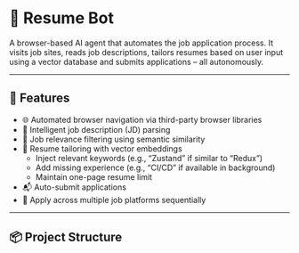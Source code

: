 # 🤖 Resume Bot

A browser-based AI agent that automates the job application process. It visits job sites, reads job descriptions, tailors resumes based on user input using a vector database and submits applications – all autonomously.

---

## 🚀 Features

- 🌐 Automated browser navigation via third-party browser libraries
- 📄 Intelligent job description (JD) parsing
- 🎯 Job relevance filtering using semantic similarity
- 🧠 Resume tailoring with vector embeddings
  - Inject relevant keywords (e.g., “Zustand” if similar to “Redux”)
  - Add missing experience (e.g., “CI/CD” if available in background)
  - Maintain one-page resume limit
- 📬 Auto-submit applications
- 🔄 Apply across multiple job platforms sequentially

---

## 📦 Project Structure

